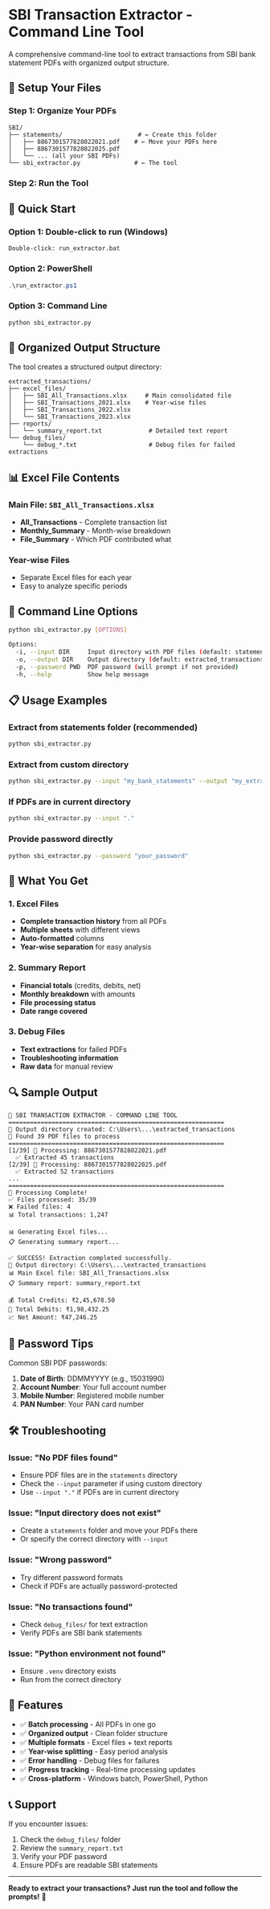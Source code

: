 # SBI Transaction Extractor - Command Line Tool

A comprehensive command-line tool to extract transactions from SBI bank statement PDFs with organized output structure.

## 📁 Setup Your Files

### Step 1: Organize Your PDFs
```
SBI/
├── statements/                     # ← Create this folder
│   ├── 8867301577828022021.pdf    # ← Move your PDFs here
│   ├── 8867301577828022025.pdf
│   └── ... (all your SBI PDFs)
└── sbi_extractor.py               # ← The tool
```

### Step 2: Run the Tool

## 🚀 Quick Start

### Option 1: Double-click to run (Windows)
```
Double-click: run_extractor.bat
```

### Option 2: PowerShell
```powershell
.\run_extractor.ps1
```

### Option 3: Command Line
```bash
python sbi_extractor.py
```

## 📁 Organized Output Structure

The tool creates a structured output directory:

```
extracted_transactions/
├── excel_files/
│   ├── SBI_All_Transactions.xlsx     # Main consolidated file
│   ├── SBI_Transactions_2021.xlsx    # Year-wise files
│   ├── SBI_Transactions_2022.xlsx
│   └── SBI_Transactions_2023.xlsx
├── reports/
│   └── summary_report.txt             # Detailed text report
└── debug_files/
    └── debug_*.txt                    # Debug files for failed extractions
```

## 📊 Excel File Contents

### Main File: `SBI_All_Transactions.xlsx`
- **All_Transactions** - Complete transaction list
- **Monthly_Summary** - Month-wise breakdown
- **File_Summary** - Which PDF contributed what

### Year-wise Files
- Separate Excel files for each year
- Easy to analyze specific periods

## 🔧 Command Line Options

```bash
python sbi_extractor.py [OPTIONS]

Options:
  -i, --input DIR     Input directory with PDF files (default: statements)
  -o, --output DIR    Output directory (default: extracted_transactions)
  -p, --password PWD  PDF password (will prompt if not provided)
  -h, --help          Show help message
```

## 📋 Usage Examples

### Extract from statements folder (recommended)
```bash
python sbi_extractor.py
```

### Extract from custom directory
```bash
python sbi_extractor.py --input "my_bank_statements" --output "my_extracted_data"
```

### If PDFs are in current directory
```bash
python sbi_extractor.py --input "."
```

### Provide password directly
```bash
python sbi_extractor.py --password "your_password"
```

## 🎯 What You Get

### 1. Excel Files
- **Complete transaction history** from all PDFs
- **Multiple sheets** with different views
- **Auto-formatted** columns
- **Year-wise separation** for easy analysis

### 2. Summary Report
- **Financial totals** (credits, debits, net)
- **Monthly breakdown** with amounts
- **File processing status**
- **Date range covered**

### 3. Debug Files
- **Text extractions** for failed PDFs
- **Troubleshooting information**
- **Raw data** for manual review

## 🔍 Sample Output

```
🏦 SBI TRANSACTION EXTRACTOR - COMMAND LINE TOOL
============================================================
📁 Output directory created: C:\Users\...\extracted_transactions
📁 Found 39 PDF files to process
============================================================
[1/39] 📄 Processing: 8867301577828022021.pdf
  ✅ Extracted 45 transactions
[2/39] 📄 Processing: 8867301577828022025.pdf
  ✅ Extracted 52 transactions
...
============================================================
🎉 Processing Complete!
✅ Files processed: 35/39
❌ Failed files: 4
📊 Total transactions: 1,247

📊 Generating Excel files...
📋 Generating summary report...

✅ SUCCESS! Extraction completed successfully.
📁 Output directory: C:\Users\...\extracted_transactions
📊 Main Excel file: SBI_All_Transactions.xlsx
📋 Summary report: summary_report.txt

💰 Total Credits: ₹2,45,678.50
💸 Total Debits: ₹1,98,432.25
📈 Net Amount: ₹47,246.25
```

## 🔐 Password Tips

Common SBI PDF passwords:
1. **Date of Birth**: DDMMYYYY (e.g., 15031990)
2. **Account Number**: Your full account number
3. **Mobile Number**: Registered mobile number
4. **PAN Number**: Your PAN card number

## 🛠️ Troubleshooting

### Issue: "No PDF files found"
- Ensure PDF files are in the `statements` directory
- Check the `--input` parameter if using custom directory
- Use `--input "."` if PDFs are in current directory

### Issue: "Input directory does not exist" 
- Create a `statements` folder and move your PDFs there
- Or specify the correct directory with `--input`

### Issue: "Wrong password"
- Try different password formats
- Check if PDFs are actually password-protected

### Issue: "No transactions found"
- Check `debug_files/` for text extraction
- Verify PDFs are SBI bank statements

### Issue: "Python environment not found"
- Ensure `.venv` directory exists
- Run from the correct directory

## 🎁 Features

- ✅ **Batch processing** - All PDFs in one go
- ✅ **Organized output** - Clean folder structure
- ✅ **Multiple formats** - Excel files + text reports
- ✅ **Year-wise splitting** - Easy period analysis
- ✅ **Error handling** - Debug files for failures
- ✅ **Progress tracking** - Real-time processing updates
- ✅ **Cross-platform** - Windows batch, PowerShell, Python

## 📞 Support

If you encounter issues:
1. Check the `debug_files/` folder
2. Review the `summary_report.txt`
3. Verify your PDF password
4. Ensure PDFs are readable SBI statements

---

**Ready to extract your transactions? Just run the tool and follow the prompts!** 🎉
